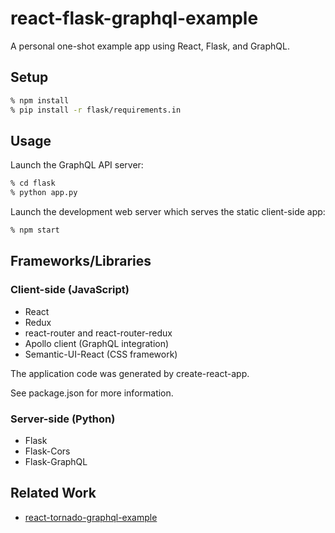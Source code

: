 react-flask-graphql-example
===========================

A personal one-shot example app using React, Flask, and GraphQL.

Setup
-----

```sh
% npm install
% pip install -r flask/requirements.in
```

Usage
-----

Launch the GraphQL API server:

```sh
% cd flask
% python app.py
```

Launch the development web server which serves the static client-side app:

```sh
% npm start
```

Frameworks/Libraries
--------------------

### Client-side (JavaScript)

* React
* Redux
* react-router and react-router-redux
* Apollo client (GraphQL integration)
* Semantic-UI-React (CSS framework)

The application code was generated by create-react-app.

See package.json for more information.

### Server-side (Python)

* Flask
* Flask-Cors
* Flask-GraphQL

Related Work
------------

* [react-tornado-graphql-example](https://github.com/yatsu/react-tornado-graphql-example)
